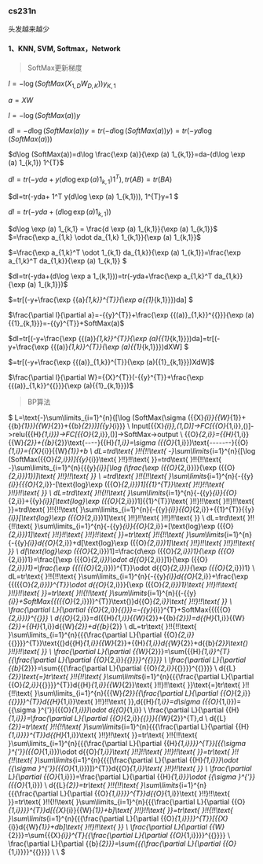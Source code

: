 ### cs231n
头发越来越少
#### 1、KNN, SVM, Softmax，Network 

> SoftMax更新梯度

$l=-\log (SoftMax(X_{1,D}W_{D,K}))y_{K,1}$

$a=XW$

$l=-\log (SoftMax(a))y$

$dl=-d\log (SoftMax(a))y
=tr(-d\log (SoftMax(a))y)
=tr(-yd\log (SoftMax(a)))$

$d\log (SoftMax(a))=d\log \frac{\exp (a)}{\exp (a) 1_{k,1}}=da-(d\log \exp (a) 1_{k,1}) 1^{T}$

$dl=tr(-yda+y(d\log \exp (a) 1_{k,1}) 1^{T}),tr(AB)=tr(BA)$

$dl=tr(-yda+ 1^T y(d\log \exp (a) 1_{k,1})), 1^{T}y=1 $

$dl=tr(-yda+(d\log \exp (a)  1_{k,1}))$ 

$d\log \exp (a) 1_{k,1} = \frac{d \exp (a) 1_{k,1}}{\exp (a) 1_{k,1}}$ 
$=\frac{\exp a_{1,k} \odot da_{1,k} 1_{k,1}}{\exp (a) 1_{k,1}}$

$=\frac{\exp a_{1,k}^T \odot 1_{k,1} da_{1,k}}{\exp (a) 1_{k,1}}=\frac{\exp a_{1,k}^T da_{1,k}}{\exp (a) 1_{k,1}} $

$dl=tr(-yda+(d\log \exp a 1_{k,1}))=tr(-yda+\frac{\exp a_{1,k}^T da_{1,k}}{\exp (a) 1_{k,1}})$

$=tr[(-y+\frac{\exp {{a}_{1,k}}^{T}}{\exp a{{1}_{k,1}}})da] $

$\frac{\partial l}{\partial a}=-{{y}^{T}}+\frac{\exp {{(a)}_{1,k}}^{{}}}{\exp (a){{1}_{k,1}}}=-{{y}^{T}}+SoftMax(a)$

$dl=tr[(-y+\frac{\exp {{(a)}_{1,k}}^{T}}{\exp (a){{1}_{k,1}}})da]=tr[(-y+\frac{\exp {{(a)}_{1,k}}^{T}}{\exp (a){{1}_{k,1}}})dXW] $

$=tr[(-y+\frac{\exp {{(a)}_{1,k}}^{T}}{\exp (a){{1}_{k,1}}})XdW]$

$\frac{\partial l}{\partial W}={{X}^{T}}(-{{y}^{T}}+\frac{\exp {{(a)}_{1,k}}^{{}}}{\exp (a){{1}_{k,1}}})$



> BP算法

$
 L=\text{-}\sum\limits_{i=1}^{n}{[\log (SoftMax(\sigma ({{X}_{i}}{{W}_{1}}+{{b}_{1}}){{W}_{2}}+{{b}_{2}})]{{y}_{i}}} \\ 
Input[{{X}_{i}},(1,D)]->FC[{{O}_{1,i}},()]->relu({{H}_{1,i}})->FC[{{O}_{2,i}},()]->SoftMax->output \\ 
{{O}_{2,i}}={{H}_{1,i}}{{W}_{2}}+{{b}_{2}}\text{----}{{H}_{1,i}}=\sigma ({{O}_{1,i}})\text{-------}{{O}_{1,i}}={{X}_{i}}{{W}_{1}}+b \\ 
dL=trd\text{ }\!\!\{\!\!\text{ -}\sum\limits_{i=1}^{n}{[\log (SoftMax({{O}_{2,i}})]{{y}_{i}}\text{ }\!\!\}\!\!\text{ }}=trd\text{ }\!\!\{\!\!\text{ -}\sum\limits_{i=1}^{n}{{{y}_{i}}[\log (\frac{\exp ({{O}_{2,i}})}{\exp ({{O}_{2,i}})1})]\text{ }\!\!\}\!\!\text{ }} \\ 
=trd\text{ }\!\!\{\!\!\text{ }\sum\limits_{i=1}^{n}{-{{y}_{i}}\{{{O}_{2,i}}-[\text{log}\exp ({{O}_{2,i}})1]{{1}^{T}}\text{ }\!\!\}\!\!\text{  }\!\!\}\!\!\text{ }} \\ 
 dL=trd\text{ }\!\!\{\!\!\text{ }\sum\limits_{i=1}^{n}{-{{y}_{i}}{{O}_{2,i}}+{{y}_{i}}[\text{log}\exp ({{O}_{2,i}})1]{{1}^{T}}\text{ }\!\!\}\!\!\text{  }\!\!\}\!\!\text{ }}=trd\text{ }\!\!\{\!\!\text{ }\sum\limits_{i=1}^{n}{-{{y}_{i}}{{O}_{2,i}}+{{1}^{T}}{{y}_{i}}[\text{log}\exp ({{O}_{2,i}})1]\text{ }\!\!\}\!\!\text{  }\!\!\}\!\!\text{ }} \\ 
dL=trd\text{ }\!\!\{\!\!\text{ }\sum\limits_{i=1}^{n}{-{{y}_{i}}{{O}_{2,i}}+[\text{log}\exp ({{O}_{2,i}})1]\text{ }\!\!\}\!\!\text{  }\!\!\}\!\!\text{ }}=tr\text{ }\!\!\{\!\!\text{ }\sum\limits_{i=1}^{n}{-{{y}_{i}}d{{O}_{2,i}}+d[\text{log}\exp ({{O}_{2,i}})1]\text{ }\!\!\}\!\!\text{  }\!\!\}\!\!\text{ }} \\ 
 d[\text{log}\exp ({{O}_{2,i}})1]=\frac{d\exp ({{O}_{2,i}})1}{\exp ({{O}_{2,i}})1}=\frac{[\exp ({{O}_{2,i}})\odot d{{O}_{2,i}}]1}{\exp ({{O}_{2,i}})1}=\frac{\exp {{({{O}_{2,i}})}^{T}}\odot d{{O}_{2,i}}}{\exp ({{O}_{2,i}})1} \\ 
dL=tr\text{ }\!\!\{\!\!\text{ }\sum\limits_{i=1}^{n}{-{{y}_{i}}d{{O}_{2,i}}+\frac{\exp {{({{O}_{2,i}})}^{T}}\odot d{{O}_{2,i}}}{\exp ({{O}_{2,i}})1}\text{ }\!\!\}\!\!\text{  }\!\!\}\!\!\text{ }}=tr\text{ }\!\!\{\!\!\text{ }\sum\limits_{i=1}^{n}{(-{{y}_{i}}+SoftMax{{({{O}_{2,i}})}^{T}}\text{)}d{{O}_{2,i}}\text{ }\!\!\}\!\!\text{ }} \\ 
\frac{\partial L}{\partial {{O}_{2,i}}_{{}}}=-{{y}_{i}}^{T}+SoftMax{{({{O}_{2,i}})}^{{}}} \\ 
d{{O}_{2,i}}=d({{H}_{1,i}}{{W}_{2}}+{{b}_{2}})=d{{H}_{1,i}}{{W}_{2}}+{{H}_{1,i}}d{{W}_{2}}+d{{b}_{2}} \\ 
 dL=tr\text{ }\!\!\{\!\!\text{ }\sum\limits_{i=1}^{n}{{{\frac{\partial L}{\partial {{O}_{2,i}}_{{}}}}^{T}}\text{(}d{{H}_{1,i}}{{W}_{2}}+{{H}_{1,i}}d{{W}_{2}}+d{{b}_{2}}\text{) }\!\!\}\!\!\text{ }} \\ 
\frac{\partial L}{\partial {{W}_{2}}}=\sum{{{H}_{1,i}}^{T}{{\frac{\partial L}{\partial {{O}_{2,i}}_{{}}}}^{{}}}} \\ 
\frac{\partial L}{\partial {{b}_{2}}}=\sum{{{\frac{\partial L}{\partial {{O}_{2,i}}_{{}}}}^{{}}}} \\ 
d{{L}_{2}}\text{=}tr\text{ }\!\!\{\!\!\text{ }\sum\limits_{i=1}^{n}{{{\frac{\partial L}{\partial {{O}_{2,i}}_{{}}}}^{T}}d{{H}_{1,i}}{{W}_{2}}\text{ }\!\!\}\!\!\text{ }}\text{=}tr\text{ }\!\!\{\!\!\text{ }\sum\limits_{i=1}^{n}{{{W}_{2}}{{\frac{\partial L}{\partial {{O}_{2,i}}_{{}}}}^{T}}d{{H}_{1,i}}\text{ }\!\!\}\!\!\text{ }},d{{H}_{1,i}}=d\sigma ({{O}_{1,i}})={{\sigma }^{'}}({{O}_{1,i}})\odot d{{O}_{1,i}} \\ 
 \frac{\partial L}{\partial {{H}_{1,i}}}=\frac{\partial L}{\partial {{O}_{2,i}}_{{}}}{{W}_{2}}^{T},d \\ 
 d{{L}_{2}}=tr\text{ }\!\!\{\!\!\text{ }\sum\limits_{i=1}^{n}{{{\frac{\partial L}{\partial {{H}_{1,i}}}}^{T}}d{{H}_{1,i}}\text{ }\!\!\}\!\!\text{ }}=tr\text{ }\!\!\{\!\!\text{ }\sum\limits_{i=1}^{n}{{{\frac{\partial L}{\partial {{H}_{1,i}}}}^{T}}[{{\sigma }^{'}}({{O}_{1,i}})\odot d{{O}_{1,i}}\text{ }\!\!]\!\!\text{  }\!\!\}\!\!\text{ }}=tr\text{ }\!\!\{\!\!\text{ }\sum\limits_{i=1}^{n}{{{[\frac{\partial L}{\partial {{H}_{1,i}}}\odot {{\sigma }^{'}}({{O}_{1,i}})]}^{T}}d{{O}_{1,i}}\text{ }\!\!\}\!\!\text{ }} \\ 
 \frac{\partial L}{\partial {{O}_{1,i}}}=\frac{\partial L}{\partial {{H}_{1,i}}}\odot {{\sigma }^{'}}({{O}_{1,i}}) \\ 
 d{{L}_{2}}=tr\text{ }\!\!\{\!\!\text{ }\sum\limits_{i=1}^{n}{{{\frac{\partial L}{\partial {{O}_{1,i}}}}^{T}}d{{O}_{1,i}}\text{ }\!\!\}\!\!\text{ }}=tr\text{ }\!\!\{\!\!\text{ }\sum\limits_{i=1}^{n}{{{\frac{\partial L}{\partial {{O}_{1,i}}}}^{T}}d[{{X}_{i}}{{W}_{1}}+b]\text{ }\!\!\}\!\!\text{ }}=tr\text{ }\!\!\{\!\!\text{ }\sum\limits_{i=1}^{n}{{{\frac{\partial L}{\partial {{O}_{1,i}}}}^{T}}[{{X}_{i}}d{{W}_{1}}+db]\text{ }\!\!\}\!\!\text{ }} \\ 
\frac{\partial L}{\partial {{W}_{2}}}=\sum{{{X}_{i}}^{T}{{\frac{\partial L}{\partial {{O}_{1,i}}}}^{{}}}} \\ 
 \frac{\partial L}{\partial {{b}_{2}}}=\sum{{{\frac{\partial L}{\partial {{O}_{1,i}}}}^{{}}}} \\ 
 \\ 
$
